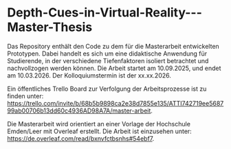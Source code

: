 # Depth-Cues-in-Virtual-Reality---Master-Thesis
Das Repository enthält den Code zu dem für die Masterarbeit entwickelten Prototypen. Dabei handelt es sich um eine didaktische Anwendung für Studierende, in der verschiedene Tiefenfaktoren isoliert betrachtet und nachvollzogen werden können.
Die Arbeit startet am 10.09.2025, und endet am 10.03.2026. Der Kolloquiumstermin ist der xx.xx.2026.

Ein öffentliches Trello Board zur Verfolgung der Arbeitsprozesse ist zu finden unter: https://trello.com/invite/b/68b5b9898ca2e38d7855e135/ATTI742719ee568799ab00706b13dd60c4936AD98A7A/master-arbeit.

Die Masterarbeit wird orientiert an einer Vorlage der Hochschule Emden/Leer mit Overleaf erstellt. Die Arbeit ist einzusehen unter: https://de.overleaf.com/read/bxnvfctbsnhs#54ebf7.
